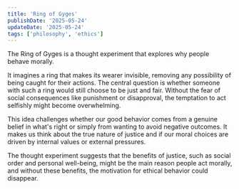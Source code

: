 ```yaml
---
title: 'Ring of Gyges'
publishDate: '2025-05-24'
updateDate: '2025-05-24'
tags: ['philosophy', 'ethics']
---
```


The Ring of Gyges is a thought experiment that explores why people behave morally.

It imagines a ring that makes its wearer invisible, removing any possibility of being caught for their actions. The central question is whether someone with such a ring would still choose to be just and fair. Without the fear of social consequences like punishment or disapproval, the temptation to act selfishly might become overwhelming.

This idea challenges whether our good behavior comes from a genuine belief in what's right or simply from wanting to avoid negative outcomes. It makes us think about the true nature of justice and if our moral choices are driven by internal values or external pressures.

The thought experiment suggests that the benefits of justice, such as social order and personal well-being, might be the main reason people act morally, and without these benefits, the motivation for ethical behavior could disappear.
